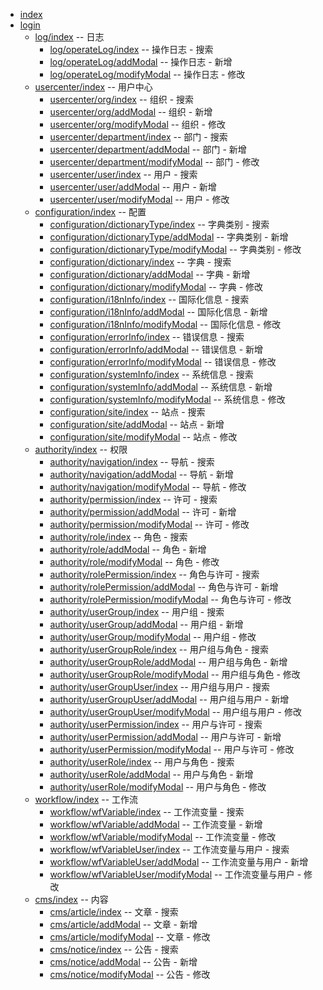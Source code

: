 * [index](./ROOT/index.md)
* [login](./ROOT/login.md)
  * [log/index](./log/index.md) -- 日志
    * [log/operateLog/index](./log/operateLog/index.md) -- 操作日志 - 搜索
    * [log/operateLog/addModal](./log/operateLog/addModal.md) -- 操作日志 - 新增
    * [log/operateLog/modifyModal](./log/operateLog/modifyModal.md) -- 操作日志 - 修改
  * [usercenter/index](./usercenter/index.md) -- 用户中心
    * [usercenter/org/index](./usercenter/org/index.md) -- 组织 - 搜索
    * [usercenter/org/addModal](./usercenter/org/addModal.md) -- 组织 - 新增
    * [usercenter/org/modifyModal](./usercenter/org/modifyModal.md) -- 组织 - 修改
    * [usercenter/department/index](./usercenter/department/index.md) -- 部门 - 搜索
    * [usercenter/department/addModal](./usercenter/department/addModal.md) -- 部门 - 新增
    * [usercenter/department/modifyModal](./usercenter/department/modifyModal.md) -- 部门 - 修改
    * [usercenter/user/index](./usercenter/user/index.md) -- 用户 - 搜索
    * [usercenter/user/addModal](./usercenter/user/addModal.md) -- 用户 - 新增
    * [usercenter/user/modifyModal](./usercenter/user/modifyModal.md) -- 用户 - 修改
  * [configuration/index](./configuration/index.md) -- 配置
    * [configuration/dictionaryType/index](./configuration/dictionaryType/index.md) -- 字典类别 - 搜索
    * [configuration/dictionaryType/addModal](./configuration/dictionaryType/addModal.md) -- 字典类别 - 新增
    * [configuration/dictionaryType/modifyModal](./configuration/dictionaryType/modifyModal.md) -- 字典类别 - 修改
    * [configuration/dictionary/index](./configuration/dictionary/index.md) -- 字典 - 搜索
    * [configuration/dictionary/addModal](./configuration/dictionary/addModal.md) -- 字典 - 新增
    * [configuration/dictionary/modifyModal](./configuration/dictionary/modifyModal.md) -- 字典 - 修改
    * [configuration/i18nInfo/index](./configuration/i18nInfo/index.md) -- 国际化信息 - 搜索
    * [configuration/i18nInfo/addModal](./configuration/i18nInfo/addModal.md) -- 国际化信息 - 新增
    * [configuration/i18nInfo/modifyModal](./configuration/i18nInfo/modifyModal.md) -- 国际化信息 - 修改
    * [configuration/errorInfo/index](./configuration/errorInfo/index.md) -- 错误信息 - 搜索
    * [configuration/errorInfo/addModal](./configuration/errorInfo/addModal.md) -- 错误信息 - 新增
    * [configuration/errorInfo/modifyModal](./configuration/errorInfo/modifyModal.md) -- 错误信息 - 修改
    * [configuration/systemInfo/index](./configuration/systemInfo/index.md) -- 系统信息 - 搜索
    * [configuration/systemInfo/addModal](./configuration/systemInfo/addModal.md) -- 系统信息 - 新增
    * [configuration/systemInfo/modifyModal](./configuration/systemInfo/modifyModal.md) -- 系统信息 - 修改
    * [configuration/site/index](./configuration/site/index.md) -- 站点 - 搜索
    * [configuration/site/addModal](./configuration/site/addModal.md) -- 站点 - 新增
    * [configuration/site/modifyModal](./configuration/site/modifyModal.md) -- 站点 - 修改
  * [authority/index](./authority/index.md) -- 权限
    * [authority/navigation/index](./authority/navigation/index.md) -- 导航 - 搜索
    * [authority/navigation/addModal](./authority/navigation/addModal.md) -- 导航 - 新增
    * [authority/navigation/modifyModal](./authority/navigation/modifyModal.md) -- 导航 - 修改
    * [authority/permission/index](./authority/permission/index.md) -- 许可 - 搜索
    * [authority/permission/addModal](./authority/permission/addModal.md) -- 许可 - 新增
    * [authority/permission/modifyModal](./authority/permission/modifyModal.md) -- 许可 - 修改
    * [authority/role/index](./authority/role/index.md) -- 角色 - 搜索
    * [authority/role/addModal](./authority/role/addModal.md) -- 角色 - 新增
    * [authority/role/modifyModal](./authority/role/modifyModal.md) -- 角色 - 修改
    * [authority/rolePermission/index](./authority/rolePermission/index.md) -- 角色与许可 - 搜索
    * [authority/rolePermission/addModal](./authority/rolePermission/addModal.md) -- 角色与许可 - 新增
    * [authority/rolePermission/modifyModal](./authority/rolePermission/modifyModal.md) -- 角色与许可 - 修改
    * [authority/userGroup/index](./authority/userGroup/index.md) -- 用户组 - 搜索
    * [authority/userGroup/addModal](./authority/userGroup/addModal.md) -- 用户组 - 新增
    * [authority/userGroup/modifyModal](./authority/userGroup/modifyModal.md) -- 用户组 - 修改
    * [authority/userGroupRole/index](./authority/userGroupRole/index.md) -- 用户组与角色 - 搜索
    * [authority/userGroupRole/addModal](./authority/userGroupRole/addModal.md) -- 用户组与角色 - 新增
    * [authority/userGroupRole/modifyModal](./authority/userGroupRole/modifyModal.md) -- 用户组与角色 - 修改
    * [authority/userGroupUser/index](./authority/userGroupUser/index.md) -- 用户组与用户 - 搜索
    * [authority/userGroupUser/addModal](./authority/userGroupUser/addModal.md) -- 用户组与用户 - 新增
    * [authority/userGroupUser/modifyModal](./authority/userGroupUser/modifyModal.md) -- 用户组与用户 - 修改
    * [authority/userPermission/index](./authority/userPermission/index.md) -- 用户与许可 - 搜索
    * [authority/userPermission/addModal](./authority/userPermission/addModal.md) -- 用户与许可 - 新增
    * [authority/userPermission/modifyModal](./authority/userPermission/modifyModal.md) -- 用户与许可 - 修改
    * [authority/userRole/index](./authority/userRole/index.md) -- 用户与角色 - 搜索
    * [authority/userRole/addModal](./authority/userRole/addModal.md) -- 用户与角色 - 新增
    * [authority/userRole/modifyModal](./authority/userRole/modifyModal.md) -- 用户与角色 - 修改
  * [workflow/index](./workflow/index.md) -- 工作流
    * [workflow/wfVariable/index](./workflow/wfVariable/index.md) -- 工作流变量 - 搜索
    * [workflow/wfVariable/addModal](./workflow/wfVariable/addModal.md) -- 工作流变量 - 新增
    * [workflow/wfVariable/modifyModal](./workflow/wfVariable/modifyModal.md) -- 工作流变量 - 修改
    * [workflow/wfVariableUser/index](./workflow/wfVariableUser/index.md) -- 工作流变量与用户 - 搜索
    * [workflow/wfVariableUser/addModal](./workflow/wfVariableUser/addModal.md) -- 工作流变量与用户 - 新增
    * [workflow/wfVariableUser/modifyModal](./workflow/wfVariableUser/modifyModal.md) -- 工作流变量与用户 - 修改
  * [cms/index](./cms/index.md) -- 内容
    * [cms/article/index](./cms/article/index.md) -- 文章 - 搜索
    * [cms/article/addModal](./cms/article/addModal.md) -- 文章 - 新增
    * [cms/article/modifyModal](./cms/article/modifyModal.md) -- 文章 - 修改
    * [cms/notice/index](./cms/notice/index.md) -- 公告 - 搜索
    * [cms/notice/addModal](./cms/notice/addModal.md) -- 公告 - 新增
    * [cms/notice/modifyModal](./cms/notice/modifyModal.md) -- 公告 - 修改
